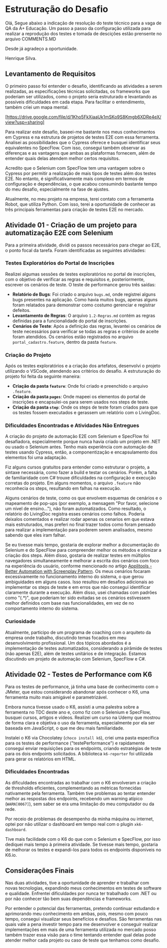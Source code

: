 # Estruturação do Desafio

Olá,
Segue abaixo a indicação de resolução do teste técnico para a vaga de QA da A+ Educação. Um passo a passo da configuração utilizada para realizar a reprodução dos testes e tomada de descições estão prensente no arquivo COMMENTS.MD

Desde já agradeço a oportunidade.

Henrique Silva.

## Levantamento de Requisitos

O primeiro passo foi entender o desafio, identificando as atividades a serem realizadas, as especificações técnicas solicitadas, os frameworks que poderiam ser utilizados, como o projeto seria estruturado e levantando as possíveis dificuldades em cada etapa. Para facilitar o entendimento, também criei um mapa mental.

[https://drive.google.com/file/d/1Kho5FkXiaaUk1mSKo9S8Kmgb6XDRe4eX/view?usp=sharing]

Para realizar este desafio, baseei-me bastante nos meus conhecimentos em Cypress e na estrutura de projetos de testes E2E com essa ferramenta. Analisei as possibilidades que o Cypress oferece e busquei identificar seus equivalentes no SpecFlow. Com isso, consegui também observar as diferenças e as vantagens que ambas as plataformas fornecem, além de entender quais delas atendem melhor certos requisitos.

Acredito que o Selenium com SpecFlow tem uma vantagem sobre o Cypress por permitir a realização de mais tipos de testes além dos testes E2E. No entanto, é significativamente mais complexo em termos de configuração e dependências, o que acabou consumindo bastante tempo do meu desafio, especialmente na fase de ajustes.

Atualmente, no meu projeto na empresa, terei contato com a ferramenta Robot, que utiliza Python. Com isso, terei a oportunidade de conhecer as três principais ferramentas para criação de testes E2E no mercado.

## Atividade 01 - Criação de um projeto para automatização E2E com Selenium

Para a primeira atividade, dividi os passos necessários para chegar ao E2E, o ponto focal da tarefa. Foram identificadas as seguintes atividades:

### Testes Exploratórios do Portal de Inscrições

Realizei algumas sessões de testes exploratórios no portal de inscrições, com o objetivo de verificar as regras e requisitos e, posteriormente, escrever os cenários de teste. O teste de performance gerou três saídas:

- **Relatório de Bugs**: Foi criado o arquivo `bugs.md`, onde registrei alguns bugs presentes na aplicação. Como havia muitos bugs, apenas alguns foram relatados para demonstrar como costumo gerenciar e registrar defeitos.
- **Levantamento de Regras**: O arquivo `1.2-Regras.md` contém as regras definidas para a funcionalidade do portal de inscrições.
- **Cenários de Teste**: Após a definição das regras, levantei os cenários de teste necessários para verificar se todas as regras e critérios de aceite foram atendidos. Os cenários estão registrados no arquivo `portal_cadastro.feature`, dentro da pasta `feature`.

### Criação do Projeto

Após os testes exploratórios e a criação dos artefatos, desenvolvi o projeto utilizando o VSCode, atendendo aos critérios do desafio. A estruturação do projeto foi feita da seguinte maneira:

- **Criação da pasta `feature`**: Onde foi criado e preenchido o arquivo `.feature`.
- **Criação da pasta `pages`**: Onde mapeei os elementos do portal de inscrições e encapsulei-os para serem usados nos steps de teste.
- **Criação da pasta `step`**: Onde os steps de teste foram criados para que os testes fossem executados e gerassem um relatório com o LivingDoc.

### Dificuldades Encontradas e Atividades Não Entregues

A criação do projeto de automação E2E com Selenium e SpecFlow foi desafiadora, especialmente porque nunca havia criado um projeto em .NET ou usado o Selenium antes. Tenho mais experiência com automação de testes usando Cypress, então, a componentização e encapsulamento dos elementos foi uma adaptação.

Fiz alguns cursos gratuitos para entender como estruturar o projeto, a sintaxe necessária, como fazer a build e testar os cenários. Porém, a falta de familiaridade com C# trouxe dificuldades na configuração e execução corretas do projeto. Em alguns momentos, o arquivo `.feature` não reconhecia os steps, resultando em falhas na execução.

Alguns cenários de teste, como os que envolvem esquemas de cenários e o mapeamento de pop-ups (por exemplo, a mensagem "Por favor, selecione um nível de ensino..."), não foram automatizados. Como resultado, o relatório do LivingDoc registra esses cenários como falhos.
Poderia deixalos comentados e realizar rodar apenas os cenarios em que estava mais estruturados, mas preferi no final trazer todos como foram pensado para realizar a implementação para poderem serem analisados, mesmo sabendo que eles iram falhar. 

Se eu tivesse mais tempo, gostaria de explorar melhor a documentação do Selenium e do SpecFlow para compreender melhor os métodos e otimizar a criação dos steps. Além disso, gostaria de realizar testes em múltiplos navegadores simultaneamente e melhorar a escrita dos cenários com foco na experiência do usuário, conforme mencionado no artigo [Applitools - Better Automation with Screenplay Pattern](https://applitools.com/blog/better-automation-screenplay-pattern/).
Os meus cenários focaram excessivamente no funcionamento interno do sistema, o que gerou ambiguidades em alguns casos. Isso resultou em desafios adicionais ao implementar os steps de teste e em erros que não consegui identificar claramente durante a execução. Além disso, usei chamadas com padrões como "(.\*)", que poderiam ter sido evitadas se os cenários estivessem melhor definidos com base nas funcionalidades, em vez de no comportamento interno do sistema.

### Curiosidade

Atualmente, participo de um programa de coaching com o arquiteto da empresa onde trabalho, discutindo temas focados em meu desenvolvimento profissional. Um dos tópicos abordados é a implementação de testes automatizados, considerando a pirâmide de testes (não apenas E2E), além de testes unitários e de integração. Estamos discutindo um projeto de automação com Selenium, SpecFlow e C#.

## Atividade 02 - Testes de Performance com K6

Para os testes de performance, já tinha uma base de conhecimento com o JMeter, que estou considerando abandonar após conhecer o K6, uma ferramenta muito mais amigável e parametrizável.

Embora nunca tivesse usado o K6, assisti a uma palestra sobre a ferramenta no TDC deste ano e, como fiz com o Selenium e SpecFlow, busquei cursos, artigos e vídeos. Realizei um curso na Udemy que mostrou de forma clara e objetiva o uso da ferramenta, especialmente por ela ser baseada em JavaScript, o que me deu mais familiaridade.

Instalei o K6 via Chocolatey (`choco install k6`), criei uma pasta específica para os testes de performance ("testePerformance") e rapidamente consegui enviar requisições para os endpoints, criando estratégias de teste para os dois endpoints solicitados. A biblioteca `k6-reporter` foi utilizada para gerar os relatórios em HTML.

### Dificuldades Encontradas

As dificuldades encontradas ao trabalhar com o K6 envolveram a criação de thresholds eficientes, complementando as métricas fornecidas nativamente pela ferramenta. Também tive problemas ao tentar entender melhor as respostas dos endpoints, recebendo um warning atípico (`WARN[0067]`), sem saber se era uma limitação do meu computador ou da rede.

Por receio de problemas de desempenho da minha máquina ou internet, optei por não utilizar o dashboard em tempo real com o plugin `xk6-dashboard`.

Tive mais facilidade com o K6 do que com o Selenium e SpecFlow, por isso dediquei mais tempo à primeira atividade. Se tivesse mais tempo, gostaria de melhorar os testes e expandi-los para todos os endpoints disponíveis no K6.io.

## Considerações Finais

Nas duas atividades, tive a oportunidade de aprender e trabalhar com novas tecnologias, expandindo meus conhecimentos em testes de software e qualidade. Enfrentei dificuldades por nunca ter trabalhado com .NET ou por não conhecer tão bem suas dependências e frameworks.

Por entender o potencial das ferramentas, pretendo continuar estudando e aprimorando meu conhecimento em ambas, pois, mesmo com pouco tempo, consegui visualizar seus benefícios e desafios. São ferramentas nas quais vale a pena investir tempo para me desenvolver e conseguir realizar implementações em mais de uma ferramenta utilizada no mercado posso também trazer essa visão para o time tentando entender qual delas pode atender melhor cada projeto ou caso de teste que tenhamos como desafio.
